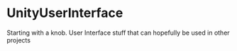 # UnityUserInterface
Starting with a knob.  User Interface stuff that can hopefully be used in other projects
